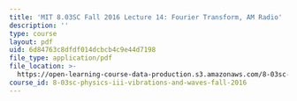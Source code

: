 ```yaml
---
title: 'MIT 8.03SC Fall 2016 Lecture 14: Fourier Transform, AM Radio'
description: ''
type: course
layout: pdf
uid: 6d84763c8dfdf014dcbcb4c9e44d7198
file_type: application/pdf
file_location: >-
  https://open-learning-course-data-production.s3.amazonaws.com/8-03sc-physics-iii-vibrations-and-waves-fall-2016/6d84763c8dfdf014dcbcb4c9e44d7198_MIT8_03SCF16_hw_Lec14.pdf
course_id: 8-03sc-physics-iii-vibrations-and-waves-fall-2016
---
```

